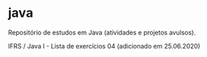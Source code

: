 # java
Repositório de estudos em Java (atividades e projetos avulsos).

IFRS / Java I - Lista de exercícios 04 (adicionado em 25.06.2020)
